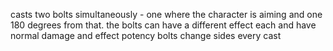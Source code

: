 casts two bolts simultaneously - one where the character is aiming and one 180 degrees from that.
the bolts can have a different effect each and have normal damage and effect potency
bolts change sides every cast